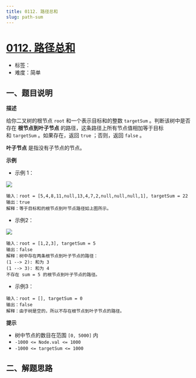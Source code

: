 ```yaml
---
title: 0112. 路径总和
slug: path-sum
---
```


# [0112. 路径总和](https://leetcode.cn/problems/path-sum/)

- 标签：
- 难度：简单

## 一、题目说明

**描述**

给你二叉树的根节点 `root` 和一个表示目标和的整数 `targetSum` 。判断该树中是否存在 **根节点到叶子节点** 的路径，这条路径上所有节点值相加等于目标和 `targetSum` 。如果存在，返回 `true` ；否则，返回 `false` 。

**叶子节点** 是指没有子节点的节点。

**示例**

* 示例 1：

![](https://cdn.jsdelivr.net/gh/wecdn/img_0/2023/202304272149473.jpg)

```text
输入：root = [5,4,8,11,null,13,4,7,2,null,null,null,1], targetSum = 22
输出：true
解释：等于目标和的根节点到叶节点路径如上图所示。
```

* 示例2：

![](https://cdn.jsdelivr.net/gh/wecdn/img_0/2023/202304272150540.jpg)

```text
输入：root = [1,2,3], targetSum = 5
输出：false
解释：树中存在两条根节点到叶子节点的路径：
(1 --> 2): 和为 3
(1 --> 3): 和为 4
不存在 sum = 5 的根节点到叶子节点的路径。
```

* 示例3：

```text
输入：root = [], targetSum = 0
输出：false
解释：由于树是空的，所以不存在根节点到叶子节点的路径。
```

**提示**

* 树中节点的数目在范围 `[0, 5000]` 内
* `-1000 <= Node.val <= 1000`
* `-1000 <= targetSum <= 1000`

## 二、解题思路
